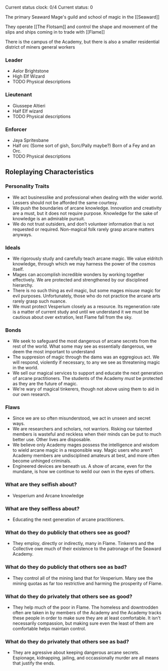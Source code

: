 Current status clock: 0/4
Current status: 0

The primary Seaward Mage's guild and school of magic in the [[Seaward]]

They operate [[The Flotsam]] and control the shape and movement of the slips and ships coming in to trade with [[Flame]]

There is the campus of the Academy, but there is also a smaller residential district of miners general workers 

### Leader

- Aelor Brightstone
- High Elf Wizard
- TODO Physical descriptions

### Lieutenant
- Giussepe Altieri
- Half Elf wizard
-  TODO Physical descriptions

### Enforcer
- Jaya Spritesbane
- Half orc (Some sort of gish, Sorc/Pally maybe?) Born of a Fey and an Orc.
-  TODO Physical descriptions

## Roleplaying Characteristics

### Personality Traits
-  We act businesslike and professional when dealing with the wider world. Lessers should not be afforded the same courtesy.
- We push the boundaries of arcane knowledge. Innovation and creativity are a must, but it does not require purpose. Knowledge for the sake of knowledge is an admirable pursuit.
- We do not trust outsiders, and don’t volunteer information that is not requested or required. Non-magical folk rarely grasp arcane matters anyways.

### Ideals

- We rigorously study and carefully teach arcane magic. We value eldritch knowledge, through which we may harness the power of the cosmos itself.
- Mages can accomplish incredible wonders by working together effectively. We are protected and strengthened by our disciplined hierarchy.
- There is no such thing as evil magic, but some mages misuse magic for evil purposes. Unfortunately, those who do not practice the arcane arts rarely grasp such nuance.
- We must protect Vesperium closely as a resource. Its regeneration rate is a matter of current study and until we understand it we must be cautious about over extration, lest Flame fall from the sky.

### Bonds
- We seek to safeguard the most dangerous of arcane secrets from the rest of the world. What some may see as essentially dangerous, we deem the most important to understand
- The suppresion of magic through the dams was an eggregious act. We will respond, violently if necessary, to any we see as threatening magic in the world.
- We sell our magical services to support and educate the next generation of arcane practitioners. The students of the Academy _must_ be protected as they are the future of magic.
- We're wary of magical tinkerers, though not above using them to aid in our own research.

### Flaws
- Since we are so often misunderstood, we act in unseen and secret ways.
- We are researchers and scholars, not warriors. Risking our talented members is wasteful and reckless when their minds can be put to much better use. Other lives are disposable.
- We believe only Academy mages possess the intelligence and wisdom to wield arcane magic in a responsible way. Magic users who aren’t Academy members are undisciplined amateurs at best, and more often become unhinged criminals.
- Engineered devices are beneath us. A show of arcane, even for the mundane, is how we continue to weild our own in the eyes of others.


### What are they selfish about?

- Vesperium and Arcane knowledge

### What are they selfless about?
- Educating the next generation of arcane practitioners.

### What do they do publicly that others see as good?
- They employ, directly or indirectly, many in Flame. Tinkerers and the Collective owe much of their existence to the patronage of the Seaward Academy.

### What do they do publicly that others see as bad?
- They control all of the mining land that for Vesperium. Many see the mining quotas as far too restrictive and harming the prosperity of Flame. 

### What do they do privately that others see as good?
- They help much of the poor in Flame. The homeless and downtrodden often are taken in by members of the Academy and the Academy tracks these people in order to make sure they are at least comfortable. It isn't necessarily compassion, but making sure even the least of them are comfortable helps maintain control.

### What do they do privately that others see as bad?
- They are agressive about keeping dangerous arcane secrets. Espionage, kidnapping, jailing, and occassionally murder are all means that justify the ends.